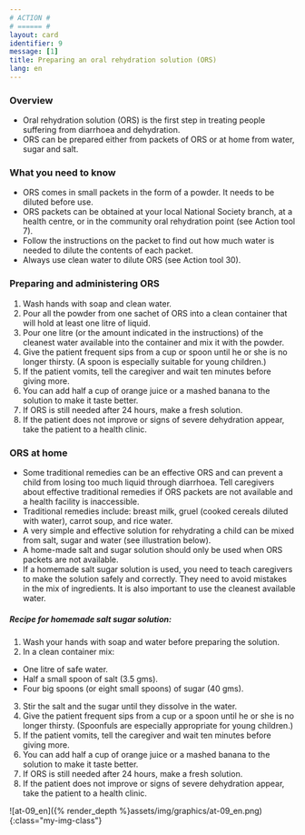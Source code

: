 ```yaml
---
# ACTION #
# ====== #
layout: card
identifier: 9
message: [1]
title: Preparing an oral rehydration solution (ORS)
lang: en
---
```


### Overview

- Oral rehydration solution (ORS) is the first step in treating people suffering from diarrhoea and dehydration.
- ORS can be prepared either from packets of ORS or at home from water, sugar and salt.

### What you need to know

- ORS comes in small packets in the form of a powder. It needs to be diluted before use.
- ORS packets can be obtained at your local National Society branch, at a health centre, or in the community oral rehydration point (see Action tool 7<a class="crosslink" href="{% render_depth %}{% render_link action|7 %}"><i class="fas fa-external-link-alt" aria-hidden="true"></i></a>).
- Follow the instructions on the packet to find out how much water is needed to dilute the contents of each packet.
- Always use clean water to dilute ORS (see Action tool 30<a class="crosslink" href="{% render_depth %}{% render_link action|30 %}"><i class="fas fa-external-link-alt" aria-hidden="true"></i></a>).

### Preparing and administering ORS

1.	Wash hands with soap and clean water.
2.	Pour all the powder from one sachet of ORS into a clean container that will hold at least one litre of liquid.
3.	Pour one litre (or the amount indicated in the instructions) of the cleanest water available into the container and mix it with the powder.
4.	Give the patient frequent sips from a cup or spoon until he or she is no longer thirsty. (A spoon is especially suitable for young children.)
5.	If the patient vomits, tell the caregiver and wait ten minutes before giving more.
6.	You can add half a cup of orange juice or a mashed banana to the solution to make it taste better.
7.	If ORS is still needed after 24 hours, make a fresh solution.
8.	If the patient does not improve or signs of severe dehydration appear, take the patient to a health clinic.

### ORS at home

- Some traditional remedies can be an effective ORS and can prevent a child from losing too much liquid through diarrhoea. Tell caregivers about effective traditional remedies if ORS packets are not available and a health facility is inaccessible.
- Traditional remedies include: breast milk, gruel (cooked cereals diluted with water), carrot soup, and rice water.
- A very simple and effective solution for rehydrating a child can be mixed from salt, sugar and water (see illustration below).
- A home-made salt and sugar solution should only be used when ORS packets are not available.
- If a homemade salt sugar solution is used, you need to teach caregivers to make the solution safely and correctly. They need to avoid mistakes in the mix of ingredients. It is also important to use the cleanest available water.

##### Recipe for homemade salt sugar solution:
1. Wash your hands with soap and water before preparing the solution.
2. 	In a clean container mix:
  - One litre of safe water.
  - Half a small spoon of salt (3.5 gms).
  - Four big spoons (or eight small spoons) of sugar (40 gms).
3. 	Stir the salt and the sugar until they dissolve in the water.
4. 	Give the patient frequent sips from a cup or a spoon until he or she is no longer thirsty. (Spoonfuls are especially appropriate for young children.) 	
5.	If the patient vomits, tell the caregiver and wait ten minutes before giving more.
6. 	You can add half a cup of orange juice or a mashed banana to the solution to make it taste better.
7. 	If ORS is still needed after 24 hours, make a fresh solution.
8. 	If the patient does not improve or signs of severe dehydration appear, take the patient to a health clinic.

![at-09_en]({% render_depth %}assets/img/graphics/at-09_en.png){:class="my-img-class"}
